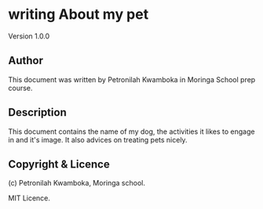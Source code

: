 # writing About my pet

 Version 1.0.0

## Author

This document was written by Petronilah Kwamboka in Moringa School prep course.

## Description

This document contains the name of my dog, the activities it likes to engage in and it's image.
It also advices on treating pets nicely.

## Copyright & Licence

(c) Petronilah Kwamboka, Moringa school.

MIT Licence.
